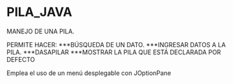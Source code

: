 # PILA_JAVA
MANEJO DE UNA PILA. 

PERMITE HACER:
***BÚSQUEDA DE UN DATO.
***INGRESAR DATOS A LA PILA.
***DASAPILAR
***MOSTRAR LA PILA QUE ESTÁ DECLARADA POR DEFECTO

Emplea el uso de un menú desplegable con JOptionPane 



